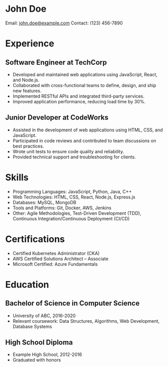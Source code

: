 # John Doe

Email: john.doe@example.com
Contact: (123) 456-7890

# Experience

## Software Engineer at TechCorp
- Developed and maintained web applications using JavaScript, React, and Node.js.
- Collaborated with cross-functional teams to define, design, and ship new features.
- Implemented RESTful APIs and integrated third-party services.
- Improved application performance, reducing load time by 30%.

## Junior Developer at CodeWorks
- Assisted in the development of web applications using HTML, CSS, and JavaScript.
- Participated in code reviews and contributed to team discussions on best practices.
- Wrote unit tests to ensure code quality and reliability.
- Provided technical support and troubleshooting for clients.

# Skills

- Programming Languages: JavaScript, Python, Java, C++
- Web Technologies: HTML, CSS, React, Node.js, Express.js
- Databases: MySQL, MongoDB
- Tools and Platforms: Git, Docker, AWS, Jenkins
- Other: Agile Methodologies, Test-Driven Development (TDD), Continuous Integration/Continuous Deployment (CI/CD)

# Certifications

- Certified Kubernetes Administrator (CKA)
- AWS Certified Solutions Architect – Associate
- Microsoft Certified: Azure Fundamentals

# Education

## Bachelor of Science in Computer Science
- University of ABC, 2016-2020
- Relevant coursework: Data Structures, Algorithms, Web Development, Database Systems

## High School Diploma
- Example High School, 2012-2016
- Graduated with honors
